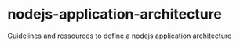# nodejs-application-architecture
Guidelines and ressources to define a nodejs application architecture
